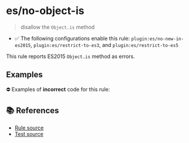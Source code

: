 # es/no-object-is
> disallow the `Object.is` method

- ✅ The following configurations enable this rule: `plugin:es/no-new-in-es2015`, `plugin:es/restrict-to-es3`, and `plugin:es/restrict-to-es5`

This rule reports ES2015 `Object.is` method as errors.

## Examples

⛔ Examples of **incorrect** code for this rule:

<eslint-playground type="bad" code="/*eslint es/no-object-is: error */
const negZero = Object.is(value, -0)
" />

## 📚 References

- [Rule source](https://github.com/mysticatea/eslint-plugin-es/blob/v4.0.0/lib/rules/no-object-is.js)
- [Test source](https://github.com/mysticatea/eslint-plugin-es/blob/v4.0.0/tests/lib/rules/no-object-is.js)
